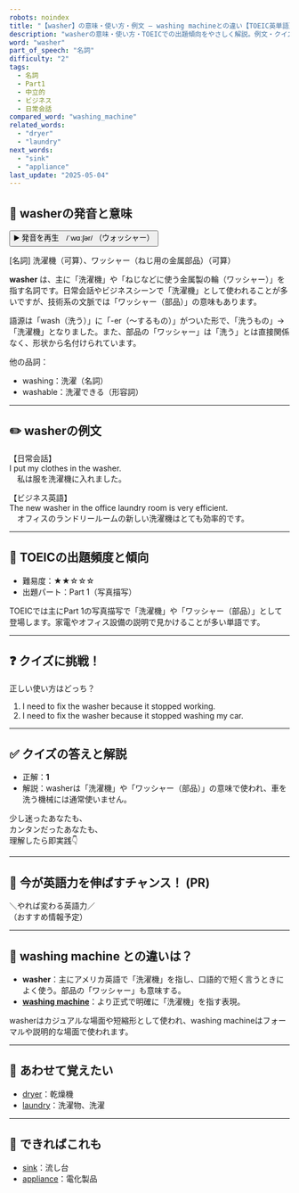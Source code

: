 ```yaml
---
robots: noindex
title: "【washer】の意味・使い方・例文 ― washing machineとの違い【TOEIC英単語】"
description: "washerの意味・使い方・TOEICでの出題傾向をやさしく解説。例文・クイズ付きでwashing machineとの違いもわかりやすく学べます。"
word: "washer"
part_of_speech: "名詞"
difficulty: "2"
tags:
  - 名詞
  - Part1
  - 中立的
  - ビジネス
  - 日常会話
compared_word: "washing_machine"
related_words:
  - "dryer"
  - "laundry"
next_words:
  - "sink"
  - "appliance"
last_update: "2025-05-04"
---
```


## 🔰 washerの発音と意味

<button class="play-audio" onclick="playTTS('washer')">
  <span class="play-audio-main">
    ▶️ 発音を再生　/ˈwɑːʃər/
  </span>
  <span class="play-audio-sub">
    （ウォッシャー）
  </span>
</button>

[名詞] 洗濯機（可算）、ワッシャー（ねじ用の金属部品）（可算）

**washer** は、主に「洗濯機」や「ねじなどに使う金属製の輪（ワッシャー）」を指す名詞です。日常会話やビジネスシーンで「洗濯機」として使われることが多いですが、技術系の文脈では「ワッシャー（部品）」の意味もあります。

語源は「wash（洗う）」に「-er（～するもの）」がついた形で、「洗うもの」→「洗濯機」となりました。また、部品の「ワッシャー」は「洗う」とは直接関係なく、形状から名付けられています。

他の品詞：  
- washing：洗濯（名詞）
- washable：洗濯できる（形容詞）

---

## ✏️ washerの例文

【日常会話】  
I put my clothes in the washer.  
　私は服を洗濯機に入れました。

【ビジネス英語】  
The new washer in the office laundry room is very efficient.  
　オフィスのランドリールームの新しい洗濯機はとても効率的です。

---

## 🎯 TOEICの出題頻度と傾向

- 難易度：★★☆☆☆
- 出題パート：Part 1（写真描写）

TOEICでは主にPart 1の写真描写で「洗濯機」や「ワッシャー（部品）」として登場します。家電やオフィス設備の説明で見かけることが多い単語です。

---

## ❓ クイズに挑戦！

正しい使い方はどっち？

1. I need to fix the washer because it stopped working.  
2. I need to fix the washer because it stopped washing my car.

---

## ✅ クイズの答えと解説

- 正解：**1**
- 解説：washerは「洗濯機」や「ワッシャー（部品）」の意味で使われ、車を洗う機械には通常使いません。

少し迷ったあなたも、  
カンタンだったあなたも、  
理解したら即実践👇️

---

## 🚀 今が英語力を伸ばすチャンス！ (PR)

<div class="info-center">
＼やれば変わる英語力／<br>  
（おすすめ情報予定）
</div>

---

## 🤔  washing machine との違いは？

- **washer**：主にアメリカ英語で「洗濯機」を指し、口語的で短く言うときによく使う。部品の「ワッシャー」も意味する。
- **[washing machine](/washing_machine)**：より正式で明確に「洗濯機」を指す表現。

washerはカジュアルな場面や短縮形として使われ、washing machineはフォーマルや説明的な場面で使われます。

---

## 🧩 あわせて覚えたい

- [dryer](/dryer)：乾燥機
- [laundry](/laundry)：洗濯物、洗濯

---

## 📖 できればこれも

- [sink](/sink)：流し台
- [appliance](/appliance)：電化製品

<!-- cvid: aid23_bid28 -->
